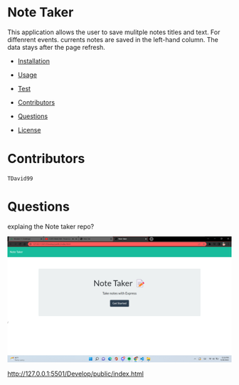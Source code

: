 # Note Taker 

This application allows the user to save mulitple notes titles and text. For diffenrent events. currents notes are saved in the left-hand column. The data stays after the page refresh.


* [Installation](#installation)

    
* [Usage](#usage)

    
* [Test](#test)

    
* [Contributors](#contributors)

    
* [Questions](#questions)

    
* [License](#license)


# Contributors
    TDavid99

# Questions
explaing the Note taker repo? 




![Alt text](/Develop/public/assets/images/Screenshot%20(198).png)

http://127.0.0.1:5501/Develop/public/index.html


